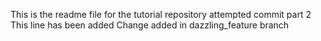 This is the readme file for the tutorial repository attempted commit part 2
This line has been added
Change added in dazzling_feature branch